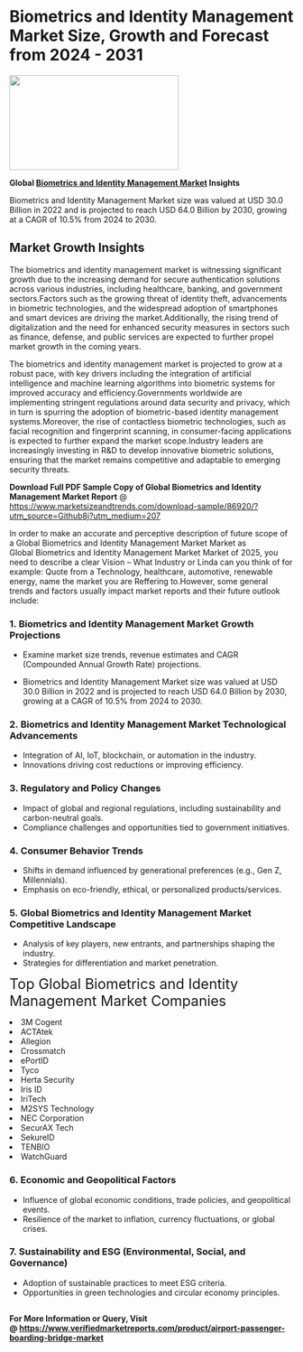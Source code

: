 <H1>Biometrics and Identity Management Market Size, Growth and Forecast from 2024 - 2031</H1><img class="aligncenter size-medium wp-image-584254" src="https://thirdeyenews.in/wp-content/uploads/2024/09/Global-Market-Research-300x168.jpeg" alt="" width="300" height="168" /><p><strong>Global&nbsp;<a href="https://www.marketsizeandtrends.com/download-sample/86920/?utm_source=Github8j?utm_medium=207">Biometrics and Identity Management Market</a> Insights</strong></p><p>Biometrics and Identity Management Market size was valued at USD 30.0 Billion in 2022 and is projected to reach USD 64.0 Billion by 2030, growing at a CAGR of 10.5% from 2024 to 2030.</p><p><h2>Market Growth Insights</h2> <p>The biometrics and identity management market is witnessing significant growth due to the increasing demand for secure authentication solutions across various industries, including healthcare, banking, and government sectors.Factors such as the growing threat of identity theft, advancements in biometric technologies, and the widespread adoption of smartphones and smart devices are driving the market.Additionally, the rising trend of digitalization and the need for enhanced security measures in sectors such as finance, defense, and public services are expected to further propel market growth in the coming years.</p> <p>The biometrics and identity management market is projected to grow at a robust pace, with key drivers including the integration of artificial intelligence and machine learning algorithms into biometric systems for improved accuracy and efficiency.Governments worldwide are implementing stringent regulations around data security and privacy, which in turn is spurring the adoption of biometric-based identity management systems.Moreover, the rise of contactless biometric technologies, such as facial recognition and fingerprint scanning, in consumer-facing applications is expected to further expand the market scope.Industry leaders are increasingly investing in R&D to develop innovative biometric solutions, ensuring that the market remains competitive and adaptable to emerging security threats.</p> <p><span class=""><strong>Download Full PDF Sample Copy of Global Biometrics and Identity Management Market Report</strong> @ <a href="https://www.marketsizeandtrends.com/download-sample/86920/?utm_source=Github8j?utm_medium=207" target="_blank">https://www.marketsizeandtrends.com/download-sample/86920/?utm_source=Github8j?utm_medium=207</a></span></p><p>In order to make an accurate and perceptive description of future scope of a Global&nbsp;Biometrics and Identity Management Market Market as Global&nbsp;Biometrics and Identity Management Market Market of 2025, you need to describe a clear Vision &ndash; What Industry or Linda can you think of for example: Quote from a Technology, healthcare, automotive, renewable energy, name the market you are Reffering to.However, some general trends and factors usually impact market reports and their future outlook include:</p><h3>1.&nbsp;<strong>Biometrics and Identity Management Market Growth Projections</strong></h3><ul><li>Examine market size trends, revenue estimates and CAGR (Compounded Annual Growth Rate) projections.</li><li><p>Biometrics and Identity Management Market size was valued at USD 30.0 Billion in 2022 and is projected to reach USD 64.0 Billion by 2030, growing at a CAGR of 10.5% from 2024 to 2030.</p></li></ul><h3>2.&nbsp;<strong>Biometrics and Identity Management Market Technological Advancements</strong></h3><ul><li>Integration of AI, IoT, blockchain, or automation in the industry.</li><li>Innovations driving cost reductions or improving efficiency.</li></ul><h3>3.&nbsp;<strong>Regulatory and Policy Changes</strong></h3><ul><li>Impact of global and regional regulations, including sustainability and carbon-neutral goals.</li><li>Compliance challenges and opportunities tied to government initiatives.</li></ul><h3>4.&nbsp;<strong>Consumer Behavior Trends</strong></h3><ul><li>Shifts in demand influenced by generational preferences (e.g., Gen Z, Millennials).</li><li>Emphasis on eco-friendly, ethical, or personalized products/services.</li></ul><h3>5.&nbsp;<strong>Global Biometrics and Identity Management Market Competitive Landscape</strong></h3><ul><li>Analysis of key players, new entrants, and partnerships shaping the industry.</li><li>Strategies for differentiation and market penetration.</li></ul><p data-pm-slice="1 1 []"><span style="color: inherit; font-family: inherit; font-size: 25px;">Top Global Biometrics and Identity Management Market Companies</span></p><div class="" data-test-id=""><p><li>3M Cogent</li><li> ACTAtek</li><li> Allegion</li><li> Crossmatch</li><li> ePortID</li><li> Tyco</li><li> Herta Security</li><li> Iris ID</li><li> IriTech</li><li> M2SYS Technology</li><li> NEC Corporation</li><li> SecurAX Tech</li><li> SekureID</li><li> TENBIO</li><li> WatchGuard</li></p></div><h3>6.&nbsp;<strong>Economic and Geopolitical Factors</strong></h3><ul><li>Influence of global economic conditions, trade policies, and geopolitical events.</li><li>Resilience of the market to inflation, currency fluctuations, or global crises.</li></ul><h3>7.&nbsp;<strong>Sustainability and ESG (Environmental, Social, and Governance)</strong></h3><ul><li>Adoption of sustainable practices to meet ESG criteria.</li><li>Opportunities in green technologies and circular economy principles.</li></ul><h2><strong style="font-size: 14px;">For More Information or Query, Visit @&nbsp;</strong><a style="background-color: #ffffff; font-size: 14px;" href="https://www.marketsizeandtrends.com/report/biometrics-and-identity-management-market/" target="_blank">https://www.verifiedmarketreports.com/product/airport-passenger-boarding-bridge-market</a></h2>